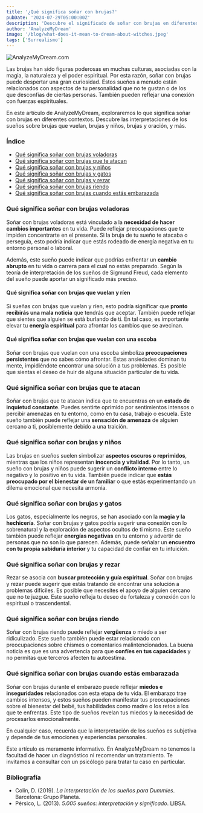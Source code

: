 ```yaml
---
title: '¿Qué significa soñar con brujas?'
pubDate: '2024-07-29T05:00:00Z'
description: 'Descubre el significado de soñar con brujas en diferentes contextos, incluyendo brujas volando, atacando y más.'
author: 'AnalyzeMyDream'
image: '/blog/what-does-it-mean-to-dream-about-witches.jpeg'
tags: ['Surrealismo']
---
```


![AnalyzeMyDream.com](/blog/what-does-it-mean-to-dream-about-witches.jpeg)

Las brujas han sido figuras poderosas en muchas culturas, asociadas con la magia, la naturaleza y el poder espiritual. Por esta razón, soñar con brujas puede despertar una gran curiosidad. Estos sueños a menudo están relacionados con aspectos de tu personalidad que no te gustan o de los que desconfías de ciertas personas. También pueden reflejar una conexión con fuerzas espirituales.

En este artículo de AnalyzeMyDream, exploraremos lo que significa soñar con brujas en diferentes contextos. Descubre las interpretaciones de los sueños sobre brujas que vuelan, brujas y niños, brujas y oración, y más.

### Índice

- [Qué significa soñar con brujas voladoras](#que-significa-soñar-con-brujas-voladoras)
- [Qué significa soñar con brujas que te atacan](#que-significa-soñar-con-brujas-que-te-atacan)
- [Qué significa soñar con brujas y niños](#que-significa-soñar-con-brujas-y-ninos)
- [Qué significa soñar con brujas y gatos](#que-significa-soñar-con-brujas-y-gatos)
- [Qué significa soñar con brujas y rezar](#que-significa-soñar-con-brujas-y-rezar)
- [Qué significa soñar con brujas riendo](#que-significa-soñar-con-brujas-riendo)
- [Qué significa soñar con brujas cuando estás embarazada](#que-significa-soñar-con-brujas-cuando-estas-embarazada)

### Qué significa soñar con brujas voladoras

Soñar con brujas voladoras está vinculado a la **necesidad de hacer cambios importantes** en tu vida. Puede reflejar preocupaciones que te impiden concentrarte en el presente. Si la bruja de tu sueño te atacaba o perseguía, esto podría indicar que estás rodeado de energía negativa en tu entorno personal o laboral.

Además, este sueño puede indicar que podrías enfrentar un **cambio abrupto** en tu vida o carrera para el cual no estás preparado. Según la teoría de interpretación de los sueños de Sigmund Freud, cada elemento del sueño puede aportar un significado más preciso.

#### Qué significa soñar con brujas que vuelan y ríen

Si sueñas con brujas que vuelan y ríen, esto podría significar que **pronto recibirás una mala noticia** que tendrás que aceptar. También puede reflejar que sientes que alguien se está burlando de ti. En tal caso, es importante elevar tu **energía espiritual** para afrontar los cambios que se avecinan.

#### Qué significa soñar con brujas que vuelan con una escoba

Soñar con brujas que vuelan con una escoba simboliza **preocupaciones persistentes** que no sabes cómo afrontar. Estas ansiedades dominan tu mente, impidiéndote encontrar una solución a tus problemas. Es posible que sientas el deseo de huir de alguna situación particular de tu vida.

### Qué significa soñar con brujas que te atacan

Soñar con brujas que te atacan indica que te encuentras en un **estado de inquietud constante**. Puedes sentirte oprimido por sentimientos intensos o percibir amenazas en tu entorno, como en tu casa, trabajo o escuela. Este sueño también puede reflejar una **sensación de amenaza** de alguien cercano a ti, posiblemente debido a una traición. 

### Qué significa soñar con brujas y niños

Las brujas en sueños suelen simbolizar **aspectos oscuros o reprimidos**, mientras que los niños representan **inocencia y vitalidad**. Por lo tanto, un sueño con brujas y niños puede sugerir un **conflicto interno** entre lo negativo y lo positivo en tu vida. También puede indicar que **estás preocupado por el bienestar de un familiar** o que estás experimentando un dilema emocional que necesita armonía. 

### Qué significa soñar con brujas y gatos

Los gatos, especialmente los negros, se han asociado con la **magia y la hechicería**. Soñar con brujas y gatos podría sugerir una conexión con lo sobrenatural y la exploración de aspectos ocultos de ti mismo. Este sueño también puede reflejar **energías negativas** en tu entorno y advertir de personas que no son lo que parecen. Además, puede señalar un **encuentro con tu propia sabiduría interior** y tu capacidad de confiar en tu intuición. 

### Qué significa soñar con brujas y rezar

Rezar se asocia con **buscar protección y guía espiritual**. Soñar con brujas y rezar puede sugerir que estás tratando de encontrar una solución a problemas difíciles. Es posible que necesites el apoyo de alguien cercano que no te juzgue. Este sueño refleja tu deseo de fortaleza y conexión con lo espiritual o trascendental.

### Qué significa soñar con brujas riendo

Soñar con brujas riendo puede reflejar **vergüenza** o miedo a ser ridiculizado. Este sueño también puede estar relacionado con preocupaciones sobre chismes o comentarios malintencionados. La buena noticia es que es una advertencia para que **confíes en tus capacidades** y no permitas que terceros afecten tu autoestima.

### Qué significa soñar con brujas cuando estás embarazada

Soñar con brujas durante el embarazo puede reflejar **miedos e inseguridades** relacionados con esta etapa de tu vida. El embarazo trae cambios intensos, y estos sueños pueden manifestar tus preocupaciones sobre el bienestar del bebé, tus habilidades como madre o los retos a los que te enfrentas. Este tipo de sueños revelan tus miedos y la necesidad de procesarlos emocionalmente.

En cualquier caso, recuerda que la interpretación de los sueños es subjetiva y depende de tus emociones y experiencias personales.

Este artículo es meramente informativo. En AnalyzeMyDream no tenemos la facultad de hacer un diagnóstico ni recomendar un tratamiento. Te invitamos a consultar con un psicólogo para tratar tu caso en particular.

### Bibliografía

- Colin, D. (2019). *La interpretación de los sueños para Dummies*. Barcelona: Grupo Planeta.
- Pérsico, L. (2013). *5.005 sueños: interpretación y significado*. LIBSA.
